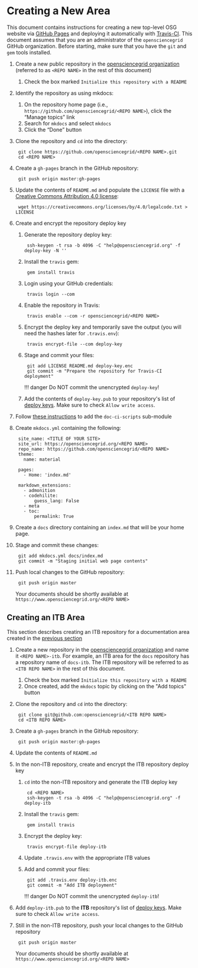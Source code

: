 Creating a New Area
===================

This document contains instructions for creating a new top-level OSG website via [GitHub Pages](https://pages.github.com/)
and deploying it automatically with [Travis-CI](https://travis-ci.org/).
This document assumes that you are an administrator of the `opensciencegrid` GitHub organization.
Before starting, make sure that you have the `git` and `gem` tools installed.

1. Create a new public repository in the [opensciencegrid organization](https://github.com/organizations/opensciencegrid/repositories/new)
   (referred to as `<REPO NAME>` in the rest of this document)

    1. Check the box marked `Initialize this repository with a README`

1. Identify the repository as using mkdocs:

    1. On the repository home page (i.e., `https://github.com/opensciencegrid/<REPO NAME>`), click the “Manage topics”
       link
    1. Search for `mkdocs` and select `mkdocs`
    1. Click the “Done” button

1. Clone the repository and `cd` into the directory:

        git clone https://github.com/opensciencegrid/<REPO NAME>.git
        cd <REPO NAME>

1. Create a `gh-pages` branch in the GitHub repository:

        git push origin master:gh-pages

1. Update the contents of `README.md` and populate the `LICENSE` file with a
   [Creative Commons Attribution 4.0 license](https://creativecommons.org/licenses/by/4.0/legalcode.txt):

        wget https://creativecommons.org/licenses/by/4.0/legalcode.txt > LICENSE

1. Create and encrypt the repository deploy key

    1. Generate the repository deploy key:

            ssh-keygen -t rsa -b 4096 -C "help@opensciencegrid.org" -f deploy-key -N ''

    1. Install the `travis` gem:

            gem install travis

    1. Login using your GitHub credentials:

            travis login --com

    1. Enable the repository in Travis:

            travis enable --com -r opensciencegrid/<REPO NAME>

    1. Encrypt the deploy key and temporarily save the output (you will need the hashes later for `.travis.env`):

            travis encrypt-file --com deploy-key

    1. Stage and commit your files:

            git add LICENSE README.md deploy-key.enc
            git commit -m "Prepare the repository for Travis-CI deployment"

        !!! danger
            Do NOT commit the unencrypted `deploy-key`!

    1. Add the contents of `deploy-key.pub` to your repository's list of
       [deploy keys](https://developer.github.com/v3/guides/managing-deploy-keys/#deploy-keys).
       Make sure to check `Allow write access`.

1. Follow [these instructions](https://github.com/opensciencegrid/doc-ci-scripts#travis-ci-documentation-scripts) to add
   the `doc-ci-scripts` sub-module
1. Create `mkdocs.yml` containing the following:

        site_name: <TITLE OF YOUR SITE>
        site_url: https://opensciencegrid.org/<REPO NAME>
        repo_name: https://github.com/opensciencegrid/<REPO NAME>
        theme:
          name: material

        pages:
          - Home: 'index.md'

        markdown_extensions:
          - admonition
          - codehilite:
              guess_lang: False
          - meta
          - toc:
              permalink: True

1. Create a `docs` directory containing an `index.md` that will be your home page.

1. Stage and commit these changes:

        git add mkdocs.yml docs/index.md
        git commit -m "Staging initial web page contents"

1. Push local changes to the GitHub repository:

        git push origin master

    Your documents should be shortly available at `https://www.opensciencegrid.org/<REPO NAME>`

Creating an ITB Area
--------------------

This section describes creating an ITB repository for a documentation area created in the [previous section](#creating-a-new-area)

1. Create a new repository in the [opensciencegrid organization](https://github.com/organizations/opensciencegrid/repositories/new) and name it `<REPO NAME>-itb`.
   For example, an ITB area for the `docs` repository has a repository name of `docs-itb`.
   The ITB repository will be referred to as `<ITB REPO NAME>` in the rest of this document.

    1. Check the box marked `Initialize this repository with a README`
    1. Once created, add the `mkdocs` topic by clicking on the "Add topics" button

1. Clone the repository and `cd` into the directory:

        git clone git@github.com:opensciencegrid/<ITB REPO NAME>
        cd <ITB REPO NAME>

1. Create a `gh-pages` branch in the GitHub repository:

        git push origin master:gh-pages

1. Update the contents of `README.md`
1. In the non-ITB repository, create and encrypt the ITB repository deploy key

    1. `cd` into the non-ITB repository and generate the ITB deploy key

            cd <REPO NAME>
            ssh-keygen -t rsa -b 4096 -C "help@opensciencegrid.org" -f deploy-itb

    1. Install the `travis` gem:

            gem install travis

    1. Encrypt the deploy key:

            travis encrypt-file deploy-itb

    1. Update `.travis.env` with the appropriate ITB values
    1. Add and commit your files:

            git add .travis.env deploy-itb.enc
            git commit -m "Add ITB deployment"

        !!! danger
            Do NOT commit the unencrypted `deploy-itb`!

1. Add `deploy-itb.pub` to the **ITB** repository's list of [deploy keys](https://developer.github.com/v3/guides/managing-deploy-keys/#deploy-keys).
   Make sure to check `Allow write access`.
1. Still in the non-ITB repository, push your local changes to the GitHub repository

        git push origin master

    Your documents should be shortly available at `https://www.opensciencegrid.org/<REPO NAME>`
